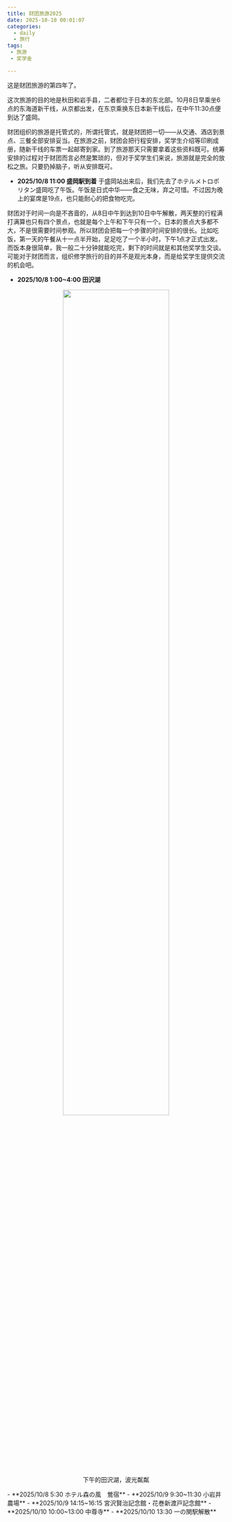 ```yaml
---
title: 财团旅游2025
date: 2025-10-10 00:01:07
categories:
  - daily
  - 旅行
tags:
 - 旅游
 - 奖学金

---
```

这是财团旅游的第四年了。

这次旅游的目的地是秋田和岩手县，二者都位于日本的东北部。10月8日早乘坐6点的东海道新干线，从京都出发，在东京乘换东日本新干线后，在中午11:30点便到达了盛岡。

<!-- more -->

财团组织的旅游是托管式的，所谓托管式，就是财团把一切——从交通、酒店到景点、三餐全部安排妥当。在旅游之前，财团会把行程安排，奖学生介绍等印刷成册，随新干线的车票一起邮寄到家。到了旅游那天只需要拿着这些资料既可。统筹安排的过程对于财团而言必然是繁琐的，但对于奖学生们来说，旅游就是完全的放松之旅。只要扔掉脑子，听从安排既可。

- **2025/10/8 11:00 盛岡駅到着**
于盛岡站出来后，我们先去了ホテルメトロポリタン盛岡吃了午饭。午饭是日式中华——食之无味，弃之可惜。不过因为晚上的宴席是19点，也只能耐心的把食物吃完。

财团对于时间一向是不吝啬的，从8日中午到达到10日中午解散，两天整的行程满打满算也只有四个景点，也就是每个上午和下午只有一个。日本的景点大多都不大，不是很需要时间参观。所以财团会把每一个步骤的时间安排的很长。比如吃饭，第一天的午餐从十一点半开始，足足吃了一个半小时，下午1点才正式出发。而饭本身很简单，我一般二十分钟就能吃完，剩下的时间就是和其他奖学生交谈。可能对于财团而言，组织修学旅行的目的并不是观光本身，而是给奖学生提供交流的机会吧。

- **2025/10/8 1:00~4:00 田沢湖**
<div align="center">
  <img src="/images/daily/travel/sctrip25/tzk1.jpg" alt="" width="70%">
  <p>下午的田沢湖，波光粼粼</p>
</div>
- **2025/10/8 5:30 ホテル森の風　鶯宿**
- **2025/10/9 9:30~11:30 小岩井農場**
- **2025/10/9 14:15~16:15 宮沢賢治記念館・花巻新渡戸記念館**
- **2025/10/10 10:00~13:00 中尊寺**
- **2025/10/10 13:30 一の関駅解散**